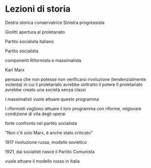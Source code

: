 # Lezioni di storia

Destra storica conservatrice
Sinistra progressista

Giolitti apertura al proletariato


Partito socialista italiano

Partito socialista

componenti Riformista e massimalista

Karl Marx

pensava che non potesse non verificarsi rivoluzione (tendenzialmente violenta) in cui il proletariato avrebbe sottratto il potere
Il proletariato avrebbe creato una società senza classi


I massimalisti vuole attuare questo programma

I riformisti vogliono attuare il loro programma con riforme, migiorare condizione di vita degli operai

forte confronto nel partito socialista

"Non c'è solo Marx, è anche stato criticato"


1917 rivoluzione russa, modello sovietico

1921, dai socialisti nasce il Partito Comunista

vuole attuare il modello russo in Italia

<!--stackedit_data:
eyJoaXN0b3J5IjpbMTczNjE0NDUwOSwxOTA3NzQ5NjgxXX0=
-->